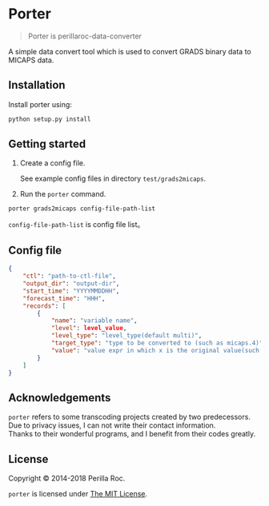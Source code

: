 # Porter

> Porter is perillaroc-data-converter

A simple data convert tool which is used to convert GRADS binary data to MICAPS data.

## Installation

Install porter using:

```bash
python setup.py install
```

## Getting started

1. Create a config file.

    See example config files in directory `test/grads2micaps`.

2. Run the `porter` command.

```
porter grads2micaps config-file-path-list
```

`config-file-path-list` is config file list。

## Config file

```json
{
    "ctl": "path-to-ctl-file",
    "output_dir": "output-dir",
    "start_time": "YYYYMMDDHH",
    "forecast_time": "HHH",
    "records": [
        {
            "name": "variable name",
            "level": level_value,
            "level_type": "level_type(default multi)",
            "target_type": "type to be converted to (such as micaps.4)",
            "value": "value expr in which x is the original value(such sa 'x - 273.16')"
        }
    ]
}
```

## Acknowledgements

`porter` refers to some transcoding projects created by two predecessors. 
Due to privacy issues, I can not write their contact information.  
Thanks to their wonderful programs, and I benefit from their codes greatly.

## License

Copyright &copy; 2014-2018 Perilla Roc.

`porter` is licensed under [The MIT License](https://opensource.org/licenses/MIT).

